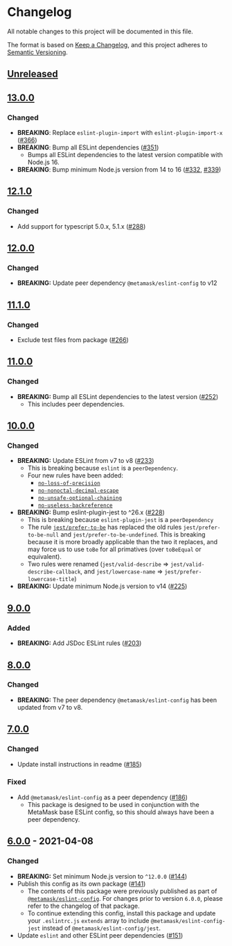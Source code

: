 # Changelog

All notable changes to this project will be documented in this file.

The format is based on [Keep a Changelog](https://keepachangelog.com/en/1.0.0/),
and this project adheres to [Semantic Versioning](https://semver.org/spec/v2.0.0.html).

## [Unreleased]

## [13.0.0]

### Changed

- **BREAKING**: Replace `eslint-plugin-import` with `eslint-plugin-import-x` ([#366](https://github.com/MetaMask/eslint-config/pull/366))
- **BREAKING**: Bump all ESLint dependencies ([#351](https://github.com/MetaMask/eslint-config/pull/351))
  - Bumps all ESLint dependencies to the latest version compatible with Node.js 16.
- **BREAKING**: Bump minimum Node.js version from 14 to 16 ([#332](https://github.com/MetaMask/eslint-config/pull/332), [#339](https://github.com/MetaMask/eslint-config/pull/339))

## [12.1.0]

### Changed

- Add support for typescript 5.0.x, 5.1.x ([#288](https://github.com/MetaMask/eslint-config/pull/288))

## [12.0.0]

### Changed

- **BREAKING:** Update peer dependency `@metamask/eslint-config` to v12

## [11.1.0]

### Changed

- Exclude test files from package ([#266](https://github.com/MetaMask/eslint-config/pull/266))

## [11.0.0]

### Changed

- **BREAKING:** Bump all ESLint dependencies to the latest version ([#252](https://github.com/MetaMask/eslint-config/pull/252))
  - This includes peer dependencies.

## [10.0.0]

### Changed

- **BREAKING:** Update ESLint from v7 to v8 ([#233](https://github.com/MetaMask/eslint-config/pull/233))
  - This is breaking because `eslint` is a `peerDependency`.
  - Four new rules have been added:
    - [`no-loss-of-precision`](https://eslint.org/docs/latest/rules/no-loss-of-precision)
    - [`no-nonoctal-decimal-escape`](https://eslint.org/docs/latest/rules/no-nonoctal-decimal-escape)
    - [`no-unsafe-optional-chaining`](https://eslint.org/docs/latest/rules/no-unsafe-optional-chaining)
    - [`no-useless-backreference`](https://eslint.org/docs/latest/rules/no-useless-backreference)
- **BREAKING:** Bump eslint-plugin-jest to ^26.x ([#228](https://github.com/MetaMask/eslint-config/pull/228))
  - This is breaking because `eslint-plugin-jest` is a `peerDependency`
  - The rule [`jest/prefer-to-be`](https://github.com/jest-community/eslint-plugin-jest/blob/main/docs/rules/prefer-to-be.md) has replaced the old rules `jest/prefer-to-be-null` and `jest/prefer-to-be-undefined`. This is breaking because it is more broadly applicable than the two it replaces, and may force us to use `toBe` for all primatives (over `toBeEqual` or equivalent).
  - Two rules were renamed (`jest/valid-describe` => `jest/valid-describe-callback`, and `jest/lowercase-name` => `jest/prefer-lowercase-title`)
- **BREAKING:** Update minimum Node.js version to v14 ([#225](https://github.com/MetaMask/eslint-config/pull/225))

## [9.0.0]

### Added

- **BREAKING:** Add JSDoc ESLint rules ([#203](https://github.com/MetaMask/eslint-config/pull/203))

## [8.0.0]

### Changed

- **BREAKING:** The peer dependency `@metamask/eslint-config` has been updated from v7 to v8.

## [7.0.0]

### Changed

- Update install instructions in readme ([#185](https://github.com/MetaMask/eslint-config/pull/185))

### Fixed

- Add `@metamask/eslint-config` as a peer dependency ([#186](https://github.com/MetaMask/eslint-config/pull/186))
  - This package is designed to be used in conjunction with the MetaMask base ESLint config, so this should always have been a peer dependency.

## [6.0.0] - 2021-04-08

### Changed

- **BREAKING:** Set minimum Node.js version to `^12.0.0` ([#144](https://github.com/MetaMask/eslint-config/pull/144))
- Publish this config as its own package ([#141](https://github.com/MetaMask/eslint-config/pull/141))
  - The contents of this package were previously published as part of [`@metamask/eslint-config`](https://npmjs.com/package/@metamask/eslint-config).
    For changes prior to version `6.0.0`, please refer to the changelog of that package.
  - To continue extending this config, install this package and update your `.eslintrc.js` `extends` array to include `@metamask/eslint-config-jest` instead of `@metamask/eslint-config/jest`.
- Update `eslint` and other ESLint peer dependencies ([#151](https://github.com/MetaMask/eslint-config/pull/151))

[Unreleased]: https://github.com/MetaMask/eslint-config/compare/@metamask/eslint-config-jest@13.0.0...HEAD
[13.0.0]: https://github.com/MetaMask/eslint-config/compare/@metamask/eslint-config-jest@12.1.0...@metamask/eslint-config-jest@13.0.0
[12.1.0]: https://github.com/MetaMask/eslint-config/compare/@metamask/eslint-config-jest@12.0.0...@metamask/eslint-config-jest@12.1.0
[12.0.0]: https://github.com/MetaMask/eslint-config/compare/@metamask/eslint-config-jest@11.1.0...@metamask/eslint-config-jest@12.0.0
[11.1.0]: https://github.com/MetaMask/eslint-config/compare/@metamask/eslint-config-jest@11.0.0...@metamask/eslint-config-jest@11.1.0
[11.0.0]: https://github.com/MetaMask/eslint-config/compare/@metamask/eslint-config-jest@10.0.0...@metamask/eslint-config-jest@11.0.0
[10.0.0]: https://github.com/MetaMask/eslint-config/compare/@metamask/eslint-config-jest@9.0.0...@metamask/eslint-config-jest@10.0.0
[9.0.0]: https://github.com/MetaMask/eslint-config/compare/@metamask/eslint-config-jest@8.0.0...@metamask/eslint-config-jest@9.0.0
[8.0.0]: https://github.com/MetaMask/eslint-config/compare/@metamask/eslint-config-jest@7.0.0...@metamask/eslint-config-jest@8.0.0
[7.0.0]: https://github.com/MetaMask/eslint-config/compare/@metamask/eslint-config-jest@6.0.0...@metamask/eslint-config-jest@7.0.0
[6.0.0]: https://github.com/MetaMask/eslint-config/releases/tag/@metamask/eslint-config-jest@6.0.0
